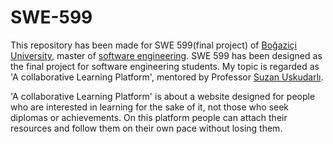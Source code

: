 # SWE-599
This repository has been made for SWE 599(final project) of [Boğaziçi University](http://www.boun.edu.tr/en_US), master of [software engineering](https://www.cmpe.boun.edu.tr/tr/graduate/swe). 
SWE 599 has been designed as the final project for software engineering students. My topic is regarded as 'A collaborative Learning Platform', mentored by Professor [Suzan Uskudarlı](https://www.cmpe.boun.edu.tr/tr/people/suzan.uskudarli).

'A collaborative Learning Platform' is about a website designed for people who are interested in learning for the sake of it, not those who seek diplomas or achievements. On this platform people can attach their resources and follow them on their own pace without losing them.
